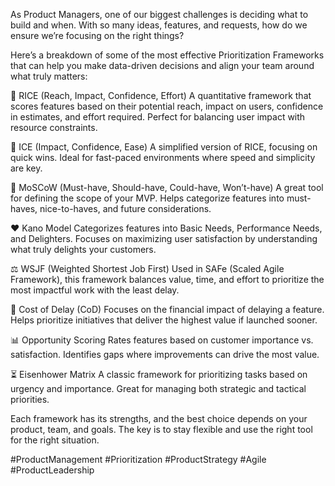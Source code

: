 As Product Managers, one of our biggest challenges is deciding what to build and when. With so many ideas, features, and requests, how do we ensure we’re focusing on the right things?

Here’s a breakdown of some of the most effective Prioritization Frameworks that can help you make data-driven decisions and align your team around what truly matters:

🌟 RICE (Reach, Impact, Confidence, Effort)
A quantitative framework that scores features based on their potential reach, impact on users, confidence in estimates, and effort required. Perfect for balancing user impact with resource constraints.

🚤 ICE (Impact, Confidence, Ease)
A simplified version of RICE, focusing on quick wins. Ideal for fast-paced environments where speed and simplicity are key.

🎯 MoSCoW (Must-have, Should-have, Could-have, Won’t-have)
A great tool for defining the scope of your MVP. Helps categorize features into must-haves, nice-to-haves, and future considerations.

❤️ Kano Model
Categorizes features into Basic Needs, Performance Needs, and Delighters. Focuses on maximizing user satisfaction by understanding what truly delights your customers.

⚖️ WSJF (Weighted Shortest Job First)
Used in SAFe (Scaled Agile Framework), this framework balances value, time, and effort to prioritize the most impactful work with the least delay.

💸 Cost of Delay (CoD)
Focuses on the financial impact of delaying a feature. Helps prioritize initiatives that deliver the highest value if launched sooner.

📊 Opportunity Scoring
Rates features based on customer importance vs. satisfaction. Identifies gaps where improvements can drive the most value.

⏳ Eisenhower Matrix
A classic framework for prioritizing tasks based on urgency and importance. Great for managing both strategic and tactical priorities.

Each framework has its strengths, and the best choice depends on your product, team, and goals. The key is to stay flexible and use the right tool for the right situation.

#ProductManagement #Prioritization #ProductStrategy #Agile #ProductLeadership
